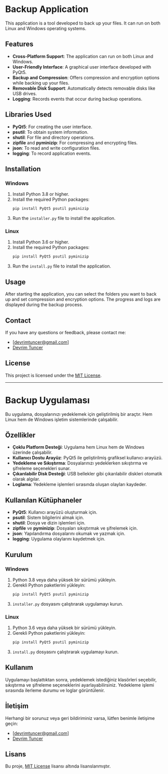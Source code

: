# Backup Application

This application is a tool developed to back up your files. It can run on both Linux and Windows operating systems.

## Features

- **Cross-Platform Support**: The application can run on both Linux and Windows.
- **User-Friendly Interface**: A graphical user interface developed with PyQt5.
- **Backup and Compression**: Offers compression and encryption options while backing up your files.
- **Removable Disk Support**: Automatically detects removable disks like USB drives.
- **Logging**: Records events that occur during backup operations.

## Libraries Used

- **PyQt5**: For creating the user interface.
- **psutil**: To obtain system information.
- **shutil**: For file and directory operations.
- **zipfile** and **pyminizip**: For compressing and encrypting files.
- **json**: To read and write configuration files.
- **logging**: To record application events.

## Installation

### Windows

1. Install Python 3.8 or higher.
2. Install the required Python packages:
   ```bash
   pip install PyQt5 psutil pyminizip
   ```
3. Run the `installer.py` file to install the application.

### Linux

1. Install Python 3.6 or higher.
2. Install the required Python packages:
   ```bash
   pip install PyQt5 psutil pyminizip
   ```
3. Run the `install.py` file to install the application.

## Usage

After starting the application, you can select the folders you want to back up and set compression and encryption options. The progress and logs are displayed during the backup process.

## Contact

If you have any questions or feedback, please contact me:
- [devrimtuncer@gmail.com]
- [Devrim Tuncer](https://www.linkedin.com/in/devrim-tun%C3%A7er-218a55320/)

## License

This project is licensed under the [MIT License](LICENSE).

---

# Backup Uygulaması

Bu uygulama, dosyalarınızı yedeklemek için geliştirilmiş bir araçtır. Hem Linux hem de Windows işletim sistemlerinde çalışabilir.

## Özellikler

- **Çoklu Platform Desteği**: Uygulama hem Linux hem de Windows üzerinde çalışabilir.
- **Kullanıcı Dostu Arayüz**: PyQt5 ile geliştirilmiş grafiksel kullanıcı arayüzü.
- **Yedekleme ve Sıkıştırma**: Dosyalarınızı yedeklerken sıkıştırma ve şifreleme seçenekleri sunar.
- **Çıkarılabilir Disk Desteği**: USB bellekler gibi çıkarılabilir diskleri otomatik olarak algılar.
- **Loglama**: Yedekleme işlemleri sırasında oluşan olayları kaydeder.

## Kullanılan Kütüphaneler

- **PyQt5**: Kullanıcı arayüzü oluşturmak için.
- **psutil**: Sistem bilgilerini almak için.
- **shutil**: Dosya ve dizin işlemleri için.
- **zipfile** ve **pyminizip**: Dosyaları sıkıştırmak ve şifrelemek için.
- **json**: Yapılandırma dosyalarını okumak ve yazmak için.
- **logging**: Uygulama olaylarını kaydetmek için.

## Kurulum

### Windows

1. Python 3.8 veya daha yüksek bir sürümü yükleyin.
2. Gerekli Python paketlerini yükleyin:
   ```bash
   pip install PyQt5 psutil pyminizip
   ```
3. `installer.py` dosyasını çalıştırarak uygulamayı kurun.

### Linux

1. Python 3.6 veya daha yüksek bir sürümü yükleyin.
2. Gerekli Python paketlerini yükleyin:
   ```bash
   pip install PyQt5 psutil pyminizip
   ```
3. `install.py` dosyasını çalıştırarak uygulamayı kurun.

## Kullanım

Uygulamayı başlattıktan sonra, yedeklemek istediğiniz klasörleri seçebilir, sıkıştırma ve şifreleme seçeneklerini ayarlayabilirsiniz. Yedekleme işlemi sırasında ilerleme durumu ve loglar görüntülenir.

## İletişim

Herhangi bir sorunuz veya geri bildiriminiz varsa, lütfen benimle iletişime geçin:
- [devrimtuncer@gmail.com]
- [Devrim Tuncer](https://www.linkedin.com/in/devrim-tun%C3%A7er-218a55320/)
## Lisans

Bu proje, [MIT License](LICENSE) lisansı altında lisanslanmıştır. 